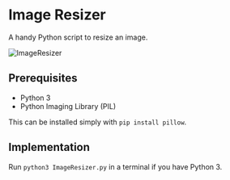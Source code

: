 # Image Resizer

A handy Python script to resize an image.

![ImageResizer](https://github.com/CodeMaster7000/Image-Resizer/assets/95772109/3a086caf-6af4-4189-8599-66980be8751e)

## Prerequisites 

- Python 3
- Python Imaging Library (PIL)

This can be installed simply with `pip install pillow`.

## Implementation

Run `python3 ImageResizer.py` in a terminal if you have Python 3.
